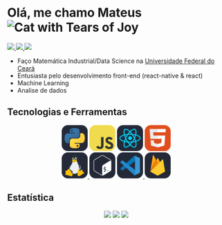 # Olá, me chamo Mateus <img src="https://raw.githubusercontent.com/Tarikul-Islam-Anik/Microsoft-Teams-Animated-Emojis/master/Emojis/People%20with%20professions//Technologist%20Light%20Skin%20Tone.png" alt="Cat with Tears of Joy" width="62" height="65"/>

<div> 
  
  <a href="http://mateus.1090ptbr0@gmail.com" alt="Gmail">
    <img src="https://img.shields.io/badge/Gmail-EA4335.svg?style=for-the-badge&logo=Gmail&logoColor=white" height="25"  />
  </a>
  
  <a href="https://www.linkedin.com/in/mateus-sousa-737696268/">
    <img src="https://img.shields.io/badge/LinkedIn-0077B5?style=for-the-badge&logo=linkedin&logoColor=white" height="25" />
  </a>
  
  <a href="">
    <img src="https://img.shields.io/github/followers/kaladabrio2020.svg?style=social&label=Follow&maxAge=2592000" eight="25" >
  </a>
  
</div>

* Faço Matemática Industrial/Data Science na [Universidade Federal do Ceará](https://www.ufc.br/)
* Entusiasta pelo desenvolvimento front-end (react-native & react)
* Machine Learning
* Analise de dados


  
## Tecnologias e Ferramentas

<div align=center> 
  
  <img src="https://github.com/tandpfun/skill-icons/blob/main/icons/Python-Dark.svg" height=60/>
  <img src="https://github.com/tandpfun/skill-icons/blob/main/icons/JavaScript.svg"  height=60/>
  <img src="https://github.com/tandpfun/skill-icons/blob/main/icons/React-Dark.svg"  height=60/>
  <img src="https://github.com/tandpfun/skill-icons/blob/main/icons/HTML.svg"        height=60/><br>
  
  <a href="https://www.gnome.org/">
    <img src="https://github.com/tandpfun/skill-icons/blob/main/icons/Linux-Dark.svg"   height="60"/>
  </a> 
  <a>
    <img src="https://github.com/tandpfun/skill-icons/blob/main/icons/Bash-Dark.svg"    height="60"/>
  </a>
  <a href="https://code.visualstudio.com/">
    <img src="https://github.com/tandpfun/skill-icons/blob/main/icons/VSCode-Dark.svg"  height="60"/>
  </a>
  <img src="https://github.com/tandpfun/skill-icons/blob/main/icons/Firebase-Dark.svg" height=60/>
  
</div>
      





## Estatística

<div align="center">
  <img src="http://github-profile-summary-cards.vercel.app/api/cards/productive-time?username=kaladabrio2020&theme=tokyonight&utcOffset=8"/>
  <img src="http://github-profile-summary-cards.vercel.app/api/cards/repos-per-language?username=kaladabrio2020&theme=tokyonight"/>
  <img src="http://github-profile-summary-cards.vercel.app/api/cards/profile-details?username=kaladabrio2020&theme=tokyonight"/>

</div>

<!--
![Snake animation](https://github.com/kaladabrio2020/kaladabrio2020/blob/output/github-contribution-grid-snake.svg)
-->
<!--
**kaladabrio2020/kaladabrio2020** is a ✨ _special_ ✨ repository because its `README.md` (this file) appears on your GitHub profile.

Here are some ideas to get you started:

- 🔭 I’m currently working on ...
- 🌱 I’m currently learning ...
- 👯 I’m looking to collaborate on ...
- 🤔 I’m looking for help with ...
- 💬 Ask me about ...
- 📫 How to reach me: ...
- 😄 Pronouns: ...
- ⚡ Fun fact: ...
-->
